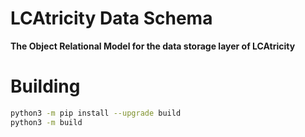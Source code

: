 LCAtricity Data Schema
======================
__The Object Relational Model for the data storage layer of LCAtricity__

# Building
```bash
python3 -m pip install --upgrade build
python3 -m build
```